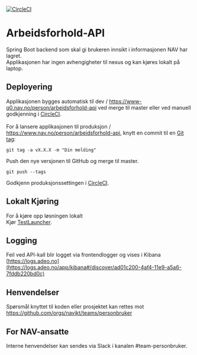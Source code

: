 [![CircleCI](https://circleci.com/gh/navikt/arbeidsforhold-api.svg?style=svg&circle-token=6dda2eb4424996fe6f12a5fdcfd831abca3c149b)](https://circleci.com/gh/navikt/arbeidsforhold-api)

# Arbeidsforhold-API

Spring Boot backend som skal gi brukeren innsikt i informasjonen NAV har lagret. <br>
Applikasjonen har ingen avhengigheter til nexus og kan kjøres lokalt på laptop.

## Deployering

Applikasjonen bygges automatisk til dev / https://www-q0.nav.no/person/arbeidsforhold-api ved merge til master eller ved manuell godkjenning i [CircleCI](https://circleci.com/gh/navikt/workflows/arbeidsforhold-api). <br><br>
For å lansere applikasjonen til produksjon / https://www.nav.no/person/arbeidsforhold-api, knytt en commit til en [Git tag](https://git-scm.com/book/en/v2/Git-Basics-Tagging):

```
git tag -a vX.X.X -m "Din melding"
```

Push den nye versjonen til GitHub og merge til master.

```
git push --tags
```

Godkjenn produksjonssettingen i [CircleCI](https://circleci.com/gh/navikt/workflows/arbeidsforhold-api).

## Lokalt Kjøring

For å kjøre opp løsningen lokalt <br>
Kjør [TestLauncher](src/test/java/no/nav/arbeidsforhold/api/TestLauncher.java).

## Logging

Feil ved API-kall blir logget via frontendlogger og vises i Kibana<br>
[https://logs.adeo.no](https://logs.adeo.no/app/kibana#/discover/ad01c200-4af4-11e9-a5a6-7fddb220bd0c)

## Henvendelser

Spørsmål knyttet til koden eller prosjektet kan rettes mot https://github.com/orgs/navikt/teams/personbruker

## For NAV-ansatte

Interne henvendelser kan sendes via Slack i kanalen #team-personbruker.


